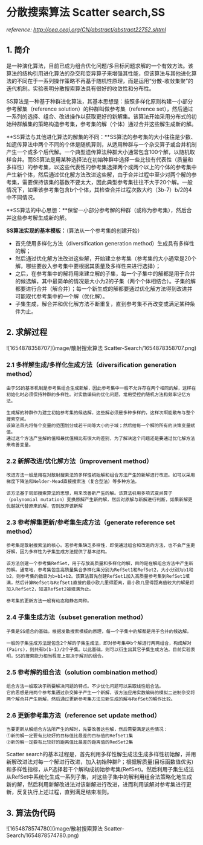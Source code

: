 # 分散搜索算法 Scatter search,SS

*reference:  http://cea.ceaj.org/CN/abstract/abstract22752.shtml*

## 1. 简介

是一种演化算法，目前已成为组合优化问题/多目标问题求解的一个有效方法。该算法的结构引用进化算法的杂交和变异算子来增强其性能，但该算法与其他进化算法的不同在于一系列操作策略不再基于随机性原理，而是运用“分散-收敛集聚”的迭代机制。实验表明分散搜索算法具有很好的收敛性和分布性。

SS算法是一种基于种群进化算法，其基本思想是：按照多样化原则构建一小部分参考解集（reference solution）的种群叫做参考集（reference set），然后通过一系列的选择、组合、改进操作以获取更好的新解集。该算法开始采用分布式的初始种群解集的策略构造参考集，参考集的解（个体）通过合并这些解生成新的解。

**SS算法与其他进化算法的解集的不同：**SS算法的参考集的大小往往是少数、如遗传算法中两个不同的个体是随机算则，从适用种群与一个杂交算子或合并机制产生一个或多个后代解。一个典型遗传算法种群大小通常包含100个解，以随机取样合并。而SS算法是用某种选择法在初始种群中选择一些比较有代表性（质量和多样性）的参考集，以这些代表性的参考集选择两个或两个以上的个体的参考集中产生新个体，然后通过优化解方法改进这些解，由于合并过程中至少对两个解的参考集，需要保持该集的基数不要太大，因此典型参考集往往不大于20个解。一般情况下，如果该参考集包含b个个体，其检查合并过程次数大约（3b-7）b/2的4中不同情况。

**SS算法的中心思想：**保留一小部分参考解的种群（或称为参考集），然后合并这些参考解生成新的解。

**SS算法实现的基本模板：**（算法从一个参考集的创建开始）

- 首先使用多样化方法（diversification generation method）生成具有多样性的解；
- 然后通过优化解方法改进这些解，开始建立参考集（参考集的大小通常是20个解，哪些要放入参考集中要根据其质量及多样性来进行选择）；
- 之后，在参考集中的解将用来建立解的子集，每一个子集中的解都是用于合并的候选解，其中最简单的情况是大小为2的子集（两个个体相结合）。子集的解都要进行合并（解合并）；每一个新生成的解都要通过优化解方法得到改进并可能取代参考集中的一个解（优化解）。
- 子集生成，解合并和优化解方法不断重复，直到参考集不再改变或满足某种条件为止。

## 2. 求解过程

![1654878358707](image/散射搜索算法 Scatter-Search/1654878358707.png)

### 2.1 多样解生成/多样化生成方法（diversification generation method）

    由于SS的基本机制是参考集组合生成新解，因此参考集中一般不允许存在两个相同的解，这样在初始化时必须保持种群的多样性。对实数编码的优化问题，常用受控的随机方法和频率记忆方法。

```
生成解的种群作为建立初始参考集的候选解，这些解必须是多种多样的，这样次啊能散布与整个搜索空间。
该算法首先将每个变量的范围划分成若干同等大小的子域；然后给每一个解的所有的决策变量赋值。
通过这个方法产生解的值和最优值相比有很大的差别，为了解决这个问题还是要通过优化解方法来改善变量。
```

### 2.2 新解改进/优化解方法（improvement method）

    改进方法一般是用在对散射搜索法的多样性初始解和组合方法产生的新解进行改进。如可以采用梯度下降法和Nelder-Mead直接搜索法（复合型法）等多种方法。

```
该方法基于局部搜索算法的思想，用来改善新产生的解。该算法引用多项式变异算子（polynomial mutation）变换原解产生新的解，然后对原解与新解进行判断，如果新解更优越就代替原来的解，否则放弃该新解
```

### 2.3 参考解集更新/参考集生成方法（generate reference set method）

    参考集是散射搜索法的核心。若参考集缺乏多样性，即使通过组合和改进的方法，也不会产生更好解，因为多样性为子集生成方法提供了基本结构。

```
该方法创建一个参考集RefSet，用于存放高质量和多样化的解，目的是在解组合方法中产生新的解。通常地，参考集包含高质量集合多样化集分别为RefSet1和RefSet2，大小分别为b1和b2，则参考集的数目为b=b1+b2。该算法首先创建RefSet1加入高质量参考集到RefSet1填满，然后计算RefSet与RefSet1直接的最小欧几里得距离，最小欧几里得距离值较大的解是将加入RefSet2，知道RefSet2被填满为止。

参考集的更新方法一般有动态和静态两种。
```

### 2.4 子集生成方法（subset generation method）

    子集是SS组合的基础。根据发散搜索模板的原理，每一个子集中的解都是用于合并的候选解。
    
    一般的子集生成方法是包含2个解的子集生成法，即对参考集中b个解进行两两组合，构成解对(Pairs)，则共有b(b-1)/2个子集。以此基础，则可以衍生出其它子集生成方法。目前实验表明，SS的搜索能力相当程度上取决于解对的组合。

### 2.5 参考解的组合法（solution combination method）

```
组合方法一般取决于所要解决问题的特点。不少优化问题可以采取线性组合法。
它的思想是用两个参考集通过杂交算子产生一个新解，该方法应用实数编码的模拟二进制杂交将两个解合并产生新解，然后通过更新参考集方法见新生成的解与RefSet的解作比较。
```

### 2.6 更新参考集方法（reference set update method）

```
当要更新从解组合方法所产生的解时，先要改善这些解，然后需要满足这些情况：
①新的解一定要有比较好的目标值比最差的目标值的RefSet1集
②新的解一定要有比较好的距离值比最差的距离值的RedSet2集
```



Scatter search的基本过程是，首先利用多样性解生成法生成多样性初始解，并用新解改进法对每一个解进行改进，加入初始种群P；根据解质量(目标函数值优劣)和多样性指标，从P选择若干个解构成初始参考集(RefSet)。然后利用子集生成法从RefSet中系统化生成一系列子集，对这些子集中的解利用组合法策略化地生成新的解，然后利用新解改进法对该新解进行改进，进而利用该解对参考集进行更新，反复执行上述过程，直到满足结束准则。

## 3. 算法伪代码

![1654878574780](image/散射搜索算法 Scatter-Search/1654878574780.png)
